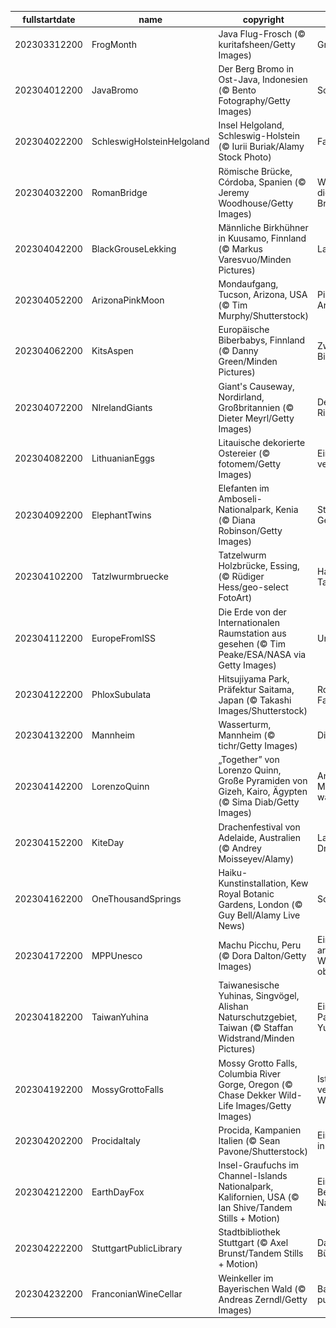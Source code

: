 |fullstartdate|name|copyright|title|image|
|--|--|--|--|--|
202303312200|FrogMonth|Java Flug-Frosch (© kuritafsheen/Getty Images)|Grün vor neid?|![](/de-DE/2023/04/202303312200FrogMonth.jpg)|
202304012200|JavaBromo|Der Berg Bromo in Ost-Java, Indonesien (© Bento Fotography/Getty Images)|Schwebende Berge|![](/de-DE/2023/04/202304012200JavaBromo.jpg)|
202304022200|SchleswigHolsteinHelgoland|Insel Helgoland, Schleswig-Holstein (© Iurii Buriak/Alamy Stock Photo)|Farbenfrohe Häuser|![](/de-DE/2023/04/202304022200SchleswigHolsteinHelgoland.jpg)|
202304032200|RomanBridge|Römische Brücke, Córdoba, Spanien (© Jeremy Woodhouse/Getty Images)|Wo befindet sich diese historische Brücke?|![](/de-DE/2023/04/202304032200RomanBridge.jpg)|
202304042200|BlackGrouseLekking|Männliche Birkhühner in Kuusamo, Finnland (© Markus Varesvuo/Minden Pictures)|Lass uns tanzen|![](/de-DE/2023/04/202304042200BlackGrouseLekking.jpg)|
202304052200|ArizonaPinkMoon|Mondaufgang, Tucson, Arizona, USA (© Tim Murphy/Shutterstock)|Pink Moon über Arizona|![](/de-DE/2023/04/202304052200ArizonaPinkMoon.jpg)|
202304062200|KitsAspen|Europäische Biberbabys, Finnland (© Danny Green/Minden Pictures)|Zwei hungrige Biberbabys|![](/de-DE/2023/04/202304062200KitsAspen.jpg)|
202304072200|NIrelandGiants|Giant's Causeway, Nordirland, Großbritannien (© Dieter Meyrl/Getty Images)|Der Damm der Riesen|![](/de-DE/2023/04/202304072200NIrelandGiants.jpg)|
202304082200|LithuanianEggs|Litauische dekorierte Ostereier (© fotomem/Getty Images)|Ein herrlich verziertes Osterbild|![](/de-DE/2023/04/202304082200LithuanianEggs.jpg)|
202304092200|ElephantTwins|Elefanten im Amboseli-Nationalpark, Kenia (© Diana Robinson/Getty Images)|Starke Geschwisterbindung|![](/de-DE/2023/04/202304092200ElephantTwins.jpg)|
202304102200|Tatzlwurmbruecke|Tatzelwurm Holzbrücke, Essing, (© Rüdiger Hess/geo-select FotoArt)|Halb Brücke - Halb Tatzelwurm|![](/de-DE/2023/04/202304102200Tatzlwurmbruecke.jpg)|
202304112200|EuropeFromISS|Die Erde von der Internationalen Raumstation aus gesehen (© Tim Peake/ESA/NASA via Getty Images)|Unsere Heimat|![](/de-DE/2023/04/202304112200EuropeFromISS.jpg)|
202304122200|PhloxSubulata|Hitsujiyama Park, Präfektur Saitama, Japan (© Takashi Images/Shutterstock)|Rosa in all ihren Farbvarianten|![](/de-DE/2023/04/202304122200PhloxSubulata.jpg)|
202304132200|Mannheim|Wasserturm, Mannheim (© tichr/Getty Images)|Die Stadt der Musik|![](/de-DE/2023/04/202304132200Mannheim.jpg)|
202304142200|LorenzoQuinn|„Together” von Lorenzo Quinn, Große Pyramiden von Gizeh, Kairo, Ägypten (© Sima Diab/Getty Images)|Antike und Moderne, eine Hand wäscht die andere|![](/de-DE/2023/04/202304142200LorenzoQuinn.jpg)|
202304152200|KiteDay|Drachenfestival von Adelaide, Australien (© Andrey Moisseyev/Alamy)|Lassen Sie Ihren Drachen steigen!|![](/de-DE/2023/04/202304152200KiteDay.jpg)|
202304162200|OneThousandSprings|Haiku-Kunstinstallation, Kew Royal Botanic Gardens, London (© Guy Bell/Alamy Live News)|Schwebende Lyrik|![](/de-DE/2023/04/202304162200OneThousandSprings.jpg)|
202304172200|MPPUnesco|Machu Picchu, Peru (© Dora Dalton/Getty Images)|Ein architektonisches Weltwunder weit oben auf den Anden|![](/de-DE/2023/04/202304172200MPPUnesco.jpg)|
202304182200|TaiwanYuhina|Taiwanesische Yuhinas, Singvögel, Alishan Naturschutzgebiet, Taiwan (© Staffan Widstrand/Minden Pictures)|Ein kuschelndes Paar taiwanesischer Yuhinas|![](/de-DE/2023/04/202304182200TaiwanYuhina.jpg)|
202304192200|MossyGrottoFalls|Mossy Grotto Falls, Columbia River Gorge, Oregon (© Chase Dekker Wild-Life Images/Getty Images)|Ist das ein versteckter Wasserfall?|![](/de-DE/2023/04/202304192200MossyGrottoFalls.jpg)|
202304202200|ProcidaItaly|Procida, Kampanien Italien (© Sean Pavone/Shutterstock)|Eine magische Insel in Süditalien|![](/de-DE/2023/04/202304202200ProcidaItaly.jpg)|
202304212200|EarthDayFox|Insel-Graufuchs im Channel-Islands Nationalpark, Kalifornien, USA (© Ian Shive/Tandem Stills + Motion)|Einer der schlausten Bewohner unserer Nationalparks|![](/de-DE/2023/04/202304212200EarthDayFox.jpg)|
202304222200|StuttgartPublicLibrary|Stadtbibliothek Stuttgart (© Axel Brunst/Tandem Stills + Motion)|Das Paradies für Bücherliebhaber|![](/de-DE/2023/04/202304222200StuttgartPublicLibrary.jpg)|
202304232200|FranconianWineCellar|Weinkeller im Bayerischen Wald (© Andreas Zerndl/Getty Images)|Bayerischer Wald, pure Magie|![](/de-DE/2023/04/202304232200FranconianWineCellar.jpg)|
